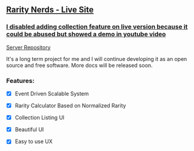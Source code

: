 
## [Rarity Nerds - Live Site](https://www.rarity-nerds.com/collection)

### [I disabled adding collection feature on live version because it could be abused but showed a demo in youtube video](https://youtu.be/OqY9Vg3AQWU)


[Server Repository](https://github.com/Ajand/rarity-nerds-server)

It's a long term project for me and I will continue developing it as an open source and free software. More docs will be released soon.

  
### Features:  
- [x] Event Driven Scalable System

- [x] Rarity Calculator Based on Normalized Rarity

- [x] Collection Listing UI

- [x] Beautiful UI

- [x] Easy to use UX